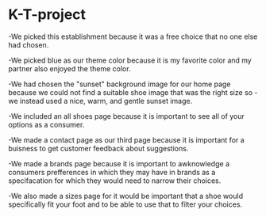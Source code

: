 # K-T-project
-We picked this establishment because it was a free choice that no one else had chosen.

-We picked blue as our theme color because it is my favorite color and my partner also enjoyed the theme color.

-We had chosen the "sunset" background image for our home page because we could not find a suitable shoe image that was the right size so -we instead used a nice, warm, and gentle sunset image.

-We included an all shoes page because it is important to see all of your options as a consumer.

-We made a contact page as our third page because it is important for a buisness to get customer feedback about suggestions.

-We made a brands page because it is important to awknowledge a consumers prefferences in which they may have in brands as a specifacation for which they would need to narrow their choices.

-We also made a sizes page for it would be important that a shoe would specifically fit your foot and to be able to use that to filter your choices.

